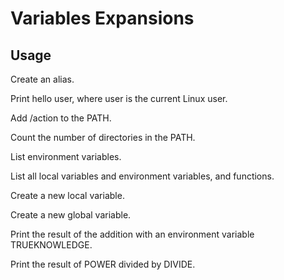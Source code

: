# Variables Expansions

## Usage

Create an alias.

Print hello user, where user is the current Linux user.

Add /action to the PATH.

Count the number of directories in the PATH.

List environment variables.

List all local variables and environment variables, and functions.

Create a new local variable.

Create a new global variable.

Print the result of the addition with an environment variable TRUEKNOWLEDGE.

Print the result of POWER divided by DIVIDE.